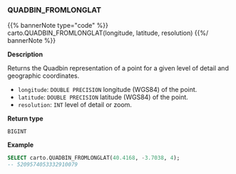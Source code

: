 ### QUADBIN_FROMLONGLAT

{{% bannerNote type="code" %}}
carto.QUADBIN_FROMLONGLAT(longitude, latitude, resolution)
{{%/ bannerNote %}}

**Description**

Returns the Quadbin representation of a point for a given level of detail and geographic coordinates.

* `longitude`: `DOUBLE PRECISION` longitude (WGS84) of the point.
* `latitude`: `DOUBLE PRECISION` latitude (WGS84) of the point.
* `resolution`: `INT` level of detail or zoom.

**Return type**

`BIGINT`

**Example**

```sql
SELECT carto.QUADBIN_FROMLONGLAT(40.4168, -3.7038, 4);
-- 5209574053332910079
```
